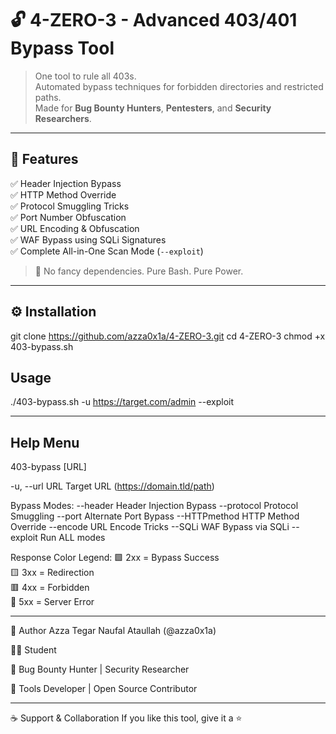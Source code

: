 # 🔓 4-ZERO-3 - Advanced 403/401 Bypass Tool

> One tool to rule all 403s.  
> Automated bypass techniques for forbidden directories and restricted paths.  
> Made for **Bug Bounty Hunters**, **Pentesters**, and **Security Researchers**.

---

## 🚀 Features

✅ Header Injection Bypass  
✅ HTTP Method Override  
✅ Protocol Smuggling Tricks  
✅ Port Number Obfuscation  
✅ URL Encoding & Obfuscation  
✅ WAF Bypass using SQLi Signatures  
✅ Complete All-in-One Scan Mode (`--exploit`)

> 🎯 No fancy dependencies. Pure Bash. Pure Power.

---

## ⚙️ Installation

git clone https://github.com/azza0x1a/4-ZERO-3.git
cd 4-ZERO-3
chmod +x 403-bypass.sh

##  Usage

./403-bypass.sh -u https://target.com/admin --exploit

---

## Help Menu

403-bypass [URL]

-u, --url URL Target URL (https://domain.tld/path)

Bypass Modes:
--header Header Injection Bypass
--protocol Protocol Smuggling
--port Alternate Port Bypass
--HTTPmethod HTTP Method Override
--encode URL Encode Tricks
--SQLi WAF Bypass via SQLi
--exploit Run ALL modes

Response Color Legend:
🟩 2xx = Bypass Success  
 🟨 3xx = Redirection  
 🟥 4xx = Forbidden  
 🔵 5xx = Server Error

---

👤 Author
Azza Tegar Naufal Ataullah (@azza0x1a)

🧑‍🎓 Student

🐞 Bug Bounty Hunter | Security Researcher

🔧 Tools Developer | Open Source Contributor

---

☕ Support & Collaboration
If you like this tool, give it a ⭐
